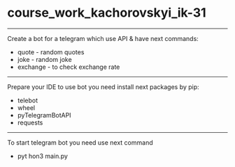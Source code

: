 # course_work_kachorovskyi_ik-31
***
Create a bot for a telegram which use API & have next commands:

* quote - random quotes
* joke - random joke
* exchange - to check exchange rate
***
Prepare your IDE to use bot you need install next packages by pip:

* telebot
* wheel
* pyTelegramBotAPI
* requests
***
To start telegram bot you need use next command
* pyt hon3 main.py